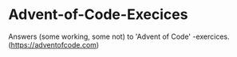 # Advent-of-Code-Execices
Answers (some working, some not) to 'Advent of Code' -exercices. (https://adventofcode.com)
